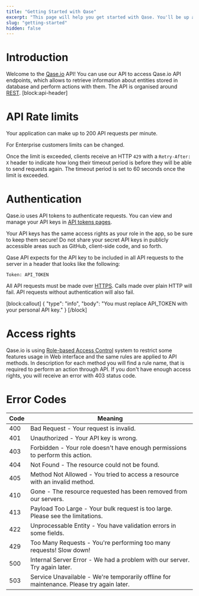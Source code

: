 ```yaml
---
title: "Getting Started with Qase"
excerpt: "This page will help you get started with Qase. You'll be up and running in a jiffy!"
slug: "getting-started"
hidden: false
---
```


# Introduction

Welcome to the [Qase.io](https://qase.io) API! You can use our API to access Qase.io API endpoints, which allows to retrieve information about entities stored in database and perform actions with them. The API is organised around [REST](https://en.wikipedia.org/wiki/Representational_State_Transfer).
[block:api-header]

# API Rate limits

Your application can make up to 200 API requests per minute.

For Enterprise customers limits can be changed.

Once the limit is exceeded, clients receive an HTTP `429` with a `Retry-After: X` header to indicate how long their timeout period is before they will be able to send requests again. The timeout period is set to 60 seconds once the limit is exceeded.

# Authentication

Qase.io uses API tokens to authenticate requests. You can view and manage your API keys in [API tokens pages](https://app.qase.io/user/api/token).

Your API keys has the same access rights as your role in the app, so be sure to keep them secure! Do not share your secret API keys in publicly accessible areas such as GitHub, client-side code, and so forth.

Qase API expects for the API key to be included in all API requests to the server in a header that looks like the following:

`Token: API_TOKEN`

All API requests must be made over [HTTPS](http://en.wikipedia.org/wiki/HTTP_Secure). Calls made over plain HTTP will fail. API requests without authentication will also fail.

[block:callout]
{
  "type": "info",
  "body": "You must replace API_TOKEN with your personal API key."
}
[/block]

# Access rights

Qase.io is using [Role-based Access Control](https://help.qase.io/hc/en-us/articles/360014177877-Workspace-Management-Roles) system to restrict some features usage in Web interface and the same rules are applied to API methods. In description for each method you will find a rule name, that is required to perform an action through API. If you don't have enough access rights, you will receive an error with 403 status code.

# Error Codes

| Code | Meaning                                                                                  |
|------|------------------------------------------------------------------------------------------|
| 400  | Bad Request - Your request is invalid.                                                   |
| 401  | Unauthorized - Your API key is wrong.                                                    |
| 403  | Forbidden - Your role doesn't have enough permissions to perform this action.            |
| 404  | Not Found - The resource could not be found.                                             |
| 405  | Method Not Allowed - You tried to access a resource with an invalid method.              |
| 410  | Gone - The resource requested has been removed from our servers.                         |
| 413  | Payload Too Large - Your bulk request is too large. Please see the limitations.          |
| 422  | Unprocessable Entity - You have validation errors in some fields.                        |
| 429  | Too Many Requests - You're performing too many requests! Slow down!                      |
| 500  | Internal Server Error - We had a problem with our server. Try again later.               |
| 503  | Service Unavailable - We're temporarily offline for maintenance. Please try again later. |
